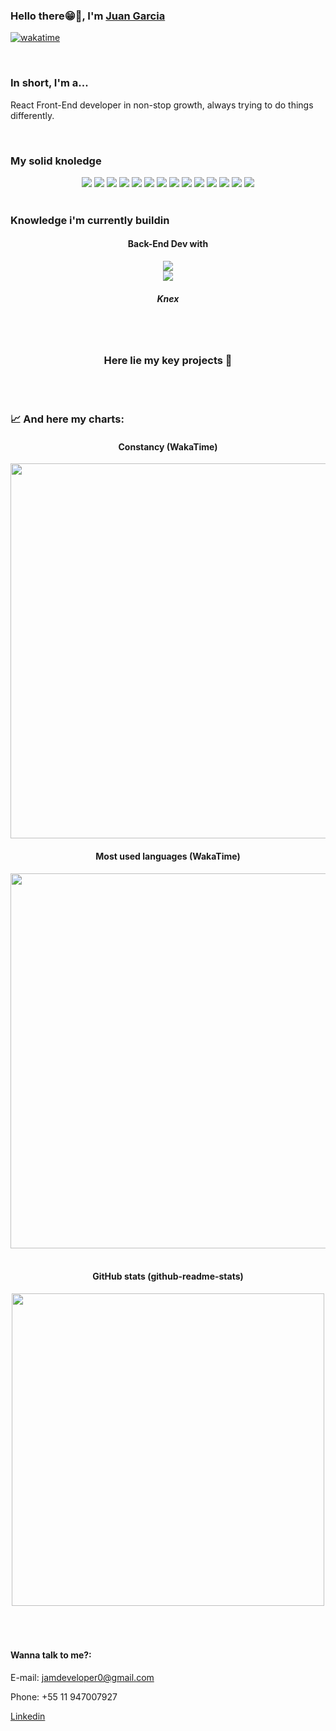  ### Hello there😁👋, I'm [Juan Garcia](https://www.linkedin.com/in/juan-garcia-5b8951214/)
[![wakatime](https://wakatime.com/badge/user/b7ab82c2-66bc-4b58-a798-45da580e9c0f.svg)](https://wakatime.com/@JamDev)

<br>

### In short, I'm a...

React Front-End developer in non-stop growth, always trying to do things differently.

<br>

### My solid knoledge

<div align="center">
 <img src="https://img.shields.io/badge/TypeScript-007ACC?style=for-the-badge&logo=typescript&logoColor=white" /> 
 <img src="https://img.shields.io/badge/React-20232A?style=for-the-badge&logo=react&logoColor=61DAFB" /> 
 <img src="https://img.shields.io/badge/Next.js-000?logo=nextdotjs&logoColor=fff&style=for-the-badge" /> 
 <img src="https://img.shields.io/badge/Tailwind_CSS-38B2AC?style=for-the-badge&logo=tailwind-css&logoColor=white" /> 
 <img src="https://img.shields.io/badge/-GraphQL-E10098?style=for-the-badge&logo=graphql&logoColor=white" /> 
 <img src="https://img.shields.io/badge/-ApolloGraphQL-311C87?style=for-the-badge&logo=apollo-graphql" /> 
 <img src="https://img.shields.io/badge/ESLint-4B3263?style=for-the-badge&logo=eslint&logoColor=white" /> 
 <img src="https://img.shields.io/badge/GIT-E44C30?style=for-the-badge&logo=git&logoColor=whit" /> 
 <img src="https://img.shields.io/badge/Node.js-43853D?style=for-the-badge&logo=node.js&logoColor=white" /> 
 <img src="https://img.shields.io/badge/NPM-%23CB3837.svg?style=for-the-badge&logo=npm&logoColor=white" />
 <img src="https://img.shields.io/badge/-Storybook-FF4785?style=for-the-badge&logo=storybook&logoColor=white" /> 
 <img src="https://img.shields.io/badge/Insomnia-black?style=for-the-badge&logo=insomnia&logoColor=5849BE" />
 <img src="https://img.shields.io/badge/React%20Hook%20Form-%23EC5990.svg?style=for-the-badge&logo=reacthookform&logoColor=white" />
 <img src="https://img.shields.io/badge/styled--components-DB7093?style=for-the-badge&logo=styled-components&logoColor=white" />
</div>

<br>

### Knowledge i'm currently buildin

<div align="center">
<h4>Back-End Dev with</h4>

<img src="https://img.shields.io/badge/Node.js-43853D?style=for-the-badge&logo=node.js&logoColor=white" />

<br>

<img src="https://img.shields.io/badge/fastify-%23000000.svg?style=for-the-badge&logo=fastify&logoColor=white" /> 
<h5>Knex</h5>

</div>



<br>
<br>


<div align='center'>
  <h3>
    <a
    target="_blank"
    style="text-decoration: none"
    href="https://github.com/stars/JamDev0/lists/repos"
    >Here lie my key projects 🚀</a>
  </h3>
</div>


<br>
<br>


### :chart_with_upwards_trend: And here my charts:


<div align='center' >
 <h4><b> Constancy (WakaTime) </b></h4>
  <a href="https://wakatime.com"><img width="600em" src="https://wakatime.com/share/@b7ab82c2-66bc-4b58-a798-45da580e9c0f/4aff0d30-f20f-4198-8895-f459868e1374.png" /></a>
</div>

<div align='center'>
  <h4><b> Most used languages (WakaTime) </b></h4>
  <a href="https://wakatime.com"><img width="600em" src="https://wakatime.com/share/@b7ab82c2-66bc-4b58-a798-45da580e9c0f/36f1c182-c7c0-4e2b-9756-293673146138.png" /></a>
</div>

<br>

<div align='center'>
  <h4><b> GitHub stats (github-readme-stats) </b></h4>
  <img width="500em" src="https://github-readme-stats.vercel.app/api?username=jamdev0&show_icons=true&theme=blue-green&include_all_commits=true&count_private=true"/>
</div>

<br>
<br>
<br>


#### Wanna talk to me?:

E-mail: jamdeveloper0@gmail.com

Phone: +55 11 947007927

[Linkedin](https://www.linkedin.com/in/juan-garcia-5b8951214/) 
